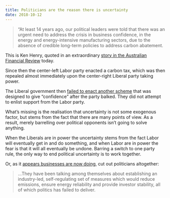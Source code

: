 ```yaml
---
title: Politicians are the reason there is uncertainty
date: 2018-10-12
---
```


<!--kg-card-begin: html--><blockquote><p>&#8220;At least 14 years ago, our political leaders were told that there was an urgent need to address the crisis in business confidence, in the energy and energy-intensive manufacturing sectors, due to the absence of credible long-term policies to address carbon abatement.</p></blockquote>
<p>This is Ken Henry, quoted in an extraordinary <a href="https://www.afr.com/opinion/columnists/business-readies-to-leave-coalition-right-behind-20181010-h16h9c" target="_blank" rel="noopener noreferrer">story in the Australian Financial Review</a> today.</p>
<p>Since then the center-left Labor party enacted a carbon tax, which was then repealed almost immediately upon the center-right Liberal party taking power.</p>
<p>The Liberal government then <a href="https://www.sbs.com.au/news/labor-warns-of-power-price-hikes-after-energy-guarantee-scrapped">failed to enact another scheme</a> that was designed to give &#8220;confidence&#8221; after the party balked. They did not attempt to enlist support from the Labor party.</p>
<p>What&#8217;s missing is the realisation that uncertainty is not some exogenous factor, but stems from the fact that there are many points of view. As a result, merely barrelling over political opponents isn&#8217;t going to solve anything.</p>
<p>When the Liberals are in power the uncertainty stems from the fact Labor will eventually get in and do something, and when Labor are in power the fear is that it will all eventually be undone. Barring a switch to one party rule, the only way to end political uncertainty is to work together.</p>
<p>Or, as it <a href="https://www.afr.com/opinion/columnists/business-readies-to-leave-coalition-right-behind-20181010-h16h9c">appears businesses are now doing</a>, cut out politicians altogether:</p>
<blockquote><p>&#8230;They have been talking among themselves about establishing an industry-led, self-regulating set of measures which would reduce emissions, ensure energy reliability and provide investor stability, all of which politics has failed to deliver.</p></blockquote>
<!--kg-card-end: html-->